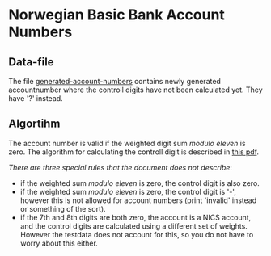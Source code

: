 Norwegian Basic Bank Account Numbers
====================================

Data-file
---------
The file [generated-account-numbers](generated_account_numbers.txt) contains newly generated accountnumber where the controll digits have not been calculated yet. They have '?' instead.

Algortihm
---------
The account number is valid if the weighted digit sum _modulo eleven_ is zero.
The algorithm for calculating the controll digit is described in [this pdf](algoritme_kontrollsiffer_norske_bban.pdf).

_*There are three special rules that the document does not describe*_:
 - if the weighted sum _modulo eleven_ is zero, the control digit is also zero.
 - if the weighted sum _modulo eleven_ is zero, the control digit is '-', however this is not allowed for account numbers (print 'invalid' instead or something of the sort).
 - if the 7th and 8th digits are both zero, the account is a NICS account, and the control digits are calculated using a different set of weights. However the testdata does not account for this, so you do not have to worry about this either.